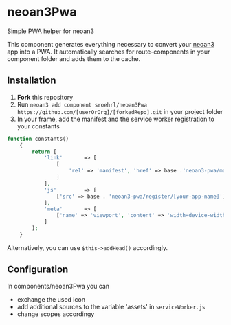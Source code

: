# neoan3Pwa
Simple PWA helper for neoan3

This component generates everything necessary to convert your [neoan3](https://neoan3.rocks) app into a PWA.
It automatically searches for route-components in your component folder and adds them to the cache.

## Installation

1. **Fork** this repository
2. Run `neoan3 add component sroehrl/neoan3Pwa https://github.com/[userOrOrg]/[forkedRepo].git` in your project folder
3. In your frame, add the manifest and the service worker registration to your constants

```PHP
function constants()
    {
        return [
            'link'       => [                
                [
                    'rel' => 'manifest', 'href' => base .'neoan3-pwa/manifest/[your-app-name]'
                ]
            ],
            'js'         => [
                ['src' => base . 'neoan3-pwa/register/[your-app-name]']
            ],
            'meta'       => [
                ['name' => 'viewport', 'content' => 'width=device-width, initial-scale=1']
            ]
        ];
    }
```

Alternatively, you can use `$this->addHead()` accordingly.

## Configuration

In components/neoan3Pwa you can 
- exchange the used icon
- add additional sources to the variable 'assets' in `serviceWorker.js`
- change scopes accordingy
